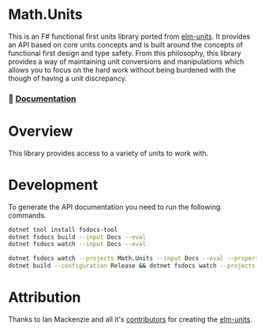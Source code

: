 # Math.Units

This is an F# functional first units library ported from [elm-units](https://package.elm-lang.org/packages/ianmackenzie/elm-units/latest/). It provides an API based on core units concepts and is built around the concepts of functional first design and type safety. From this philosophy, this library provides a way of maintaining unit conversions and manipulations which allows you to focus on the hard work without being burdened with the though of having a unit discrepancy.

### :closed_book: [Documentation](https://evelios.github.io/Math.Units/index.html)

# Overview

This library provides access to a variety of units to work with.


# Development

To generate the API documentation you need to run the following commands.

```bash
dotnet tool install fsdocs-tool
dotnet fsdocs build --input Docs --eval
dotnet fsdocs watch --input Docs --eval

dotnet fsdocs watch --projects Math.Units --input Docs --eval --properties Configuration=Release
dotnet build --configuration Release && dotnet fsdocs watch --projects Math.Units --input Docs eval --properties Configuration=Release --clean
```


# Attribution

Thanks to Ian Mackenzie and all it's [contributors](https://github.com/ianmackenzie/elm-units/graphs/contributors) for creating the [elm-units](https://package.elm-lang.org/packages/ianmackenzie/elm-units/latest/).